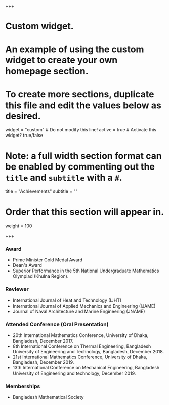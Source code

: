 +++
# Custom widget.
# An example of using the custom widget to create your own homepage section.
# To create more sections, duplicate this file and edit the values below as desired.
widget = "custom"  # Do not modify this line!
active = true  # Activate this widget? true/false

# Note: a full width section format can be enabled by commenting out the `title` and `subtitle` with a `#`.
title = "Achievements"
subtitle = ""

# Order that this section will appear in.
weight = 100

+++
### Award

- Prime Minister Gold Medal Award
- Dean's Award
- Superior Performance in the 5th National Undergraduate Mathematics Olympiad (Khulna Region).


### Reviewer

- International Journal of Heat and Technology (IJHT)
- International Journal of Applied Mechanics and Engineering (IJAME)
- Journal of Naval Architecture and Marine Engineering (JNAME)

### Attended Conference (Oral Presentation)

- 20th International Mathematics Conference, University of Dhaka, Bangladesh, December 2017.
- 8th International Conference on Thermal Engineering, Bangladesh University of Engineering and Technology, Bangladesh, December 2018.
- 21st International Mathematics Conference, University of Dhaka, Bangladesh, December 2019.
- 13th International Conference on Mechanical Engineering, Bangladesh University of Engineering and technology, December 2019.

### Memberships

- Bangladesh Mathematical Society
